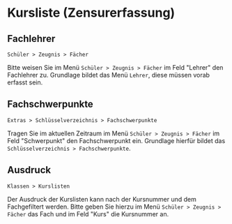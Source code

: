 ﻿# Kursliste (Zensurerfassung)

## Fachlehrer

`Schüler > Zeugnis > Fächer`

Bitte weisen Sie im Menü `Schüler > Zeugnis > Fächer` im Feld "Lehrer" den Fachlehrer zu. Grundlage bildet das Menü `Lehrer`, diese müssen vorab erfasst sein.

## Fachschwerpunkte

`Extras > Schlüsselverzeichnis > Fachschwerpunkte`

Tragen Sie im aktuellen Zeitraum im Menü `Schüler > Zeugnis > Fächer` im Feld "Schwerpunkt" den Fachschwerpunkt ein. Grundlage hierfür bildet das `Schlüsselverzeichnis > Fachschwerpunkte`.

## Ausdruck

`Klassen > Kurslisten`

Der Ausdruck der Kurslisten kann nach der Kursnummer und dem Fachgefiltert werden. Bitte geben Sie hierzu im Menü `Schüler > Zeugnis > Fächer` das Fach und im Feld "Kurs" die Kursnummer an.